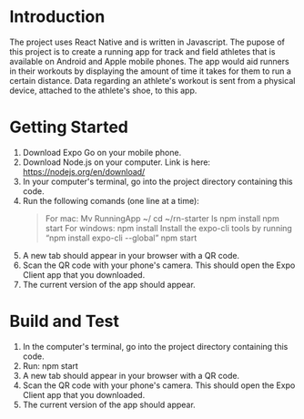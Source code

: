 # Introduction

The project uses React Native and is written in Javascript. The pupose of this project is to create a running app for track and field athletes that is available on Android and Apple mobile phones. The app would aid runners in their workouts by displaying the amount of time it takes for them to run a certain distance. Data regarding an athlete's workout is sent from a physical device, attached to the athlete's shoe, to this app.

# Getting Started

1. Download Expo Go on your mobile phone.
2. Download Node.js on your computer. Link is here: https://nodejs.org/en/download/
3. In your computer's terminal, go into the project directory containing this code.
4. Run the following comands (one line at a time):
    > For mac:
        Mv RunningApp ~/
        cd ~/rn-starter
        ls
        npm install
        npm start
    > For windows:
        npm install
        Install the expo-cli tools by running “npm install expo-cli --global”
        npm start
5. A new tab should appear in your browser with a QR code.
6. Scan the QR code with your phone's camera. This should open the Expo Client app that you downloaded.
7. The current version of the app should appear.

# Build and Test

1. In the computer's terminal, go into the project directory containing this code.
2. Run: npm start
3. A new tab should appear in your browser with a QR code.
4. Scan the QR code with your phone's camera. This should open the Expo Client app that you downloaded.
5. The current version of the app should appear.
